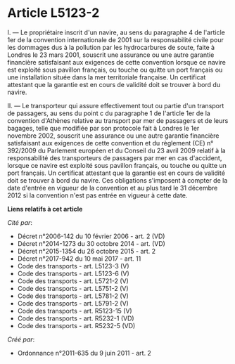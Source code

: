 # Article L5123-2

I. ― Le propriétaire inscrit d'un navire, au sens du paragraphe 4 de l'article 1er de la convention internationale de 2001
sur la responsabilité civile pour les dommages dus à la pollution par les hydrocarbures de soute, faite à Londres le 23 mars
2001, souscrit une assurance ou une autre garantie financière satisfaisant aux exigences de cette convention lorsque ce
navire est exploité sous pavillon français, ou touche ou quitte un port français ou une installation située dans la mer
territoriale française. Un certificat attestant que la garantie est en cours de validité doit se trouver à bord du navire. 

II. ― Le transporteur qui assure effectivement tout ou partie d'un transport de passagers, au sens du point c du paragraphe 1
de l'article 1er de la convention d'Athènes relative au transport par mer de passagers et de leurs bagages, telle que
modifiée par son protocole fait à Londres le 1er novembre 2002, souscrit une assurance ou une autre garantie financière
satisfaisant aux exigences de cette convention et du règlement (CE) n° 392/2009 du Parlement européen et du Conseil du 23
avril 2009 relatif à la responsabilité des transporteurs de passagers par mer en cas d'accident, lorsque ce navire est
exploité sous pavillon français, ou touche ou quitte un port français. Un certificat attestant que la garantie est en cours
de validité doit se trouver à bord du navire. Ces obligations s'imposent à compter de la date d'entrée en vigueur de la
convention et au plus tard le 31 décembre 2012 si la convention n'est pas entrée en vigueur à cette date.

**Liens relatifs à cet article**

_Cité par_:

  - Décret n°2006-142 du 10 février 2006 - art. 2 (VD)
  - Décret n°2014-1273 du 30 octobre 2014 - art. (VD)
  - Décret n°2015-1354 du 26 octobre 2015 - art. 2
  - Décret n°2017-942 du 10 mai 2017 - art. 11
  - Code des transports - art. L5123-3 (V)
  - Code des transports - art. L5123-6 (V)
  - Code des transports - art. L5721-2 (V)
  - Code des transports - art. L5751-2 (V)
  - Code des transports - art. L5781-2 (V)
  - Code des transports - art. L5791-2 (V)
  - Code des transports - art. R5123-15 (V)
  - Code des transports - art. R5232-1 (VD)
  - Code des transports - art. R5232-5 (VD)

_Créé par_:

  - Ordonnance n°2011-635 du 9 juin 2011 - art. 2
